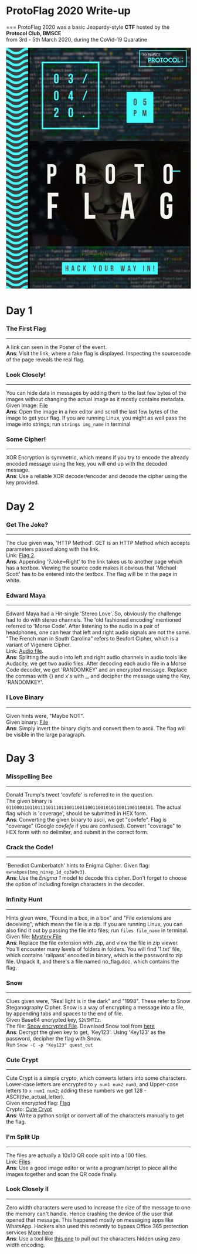 # ProtoFlag 2020 Write-up
===
ProtoFlag 2020 was a basic Jeopardy-style __CTF__ hosted by the __Protocol Club, BMSCE__  
from 3rd - 5th March 2020, during the CoVid-19 Quaratine  
  
  
![alt text][poster]

[poster]: Files/poster.jpeg
# Day 1

### The First Flag
---
A link can seen in the Poster of the event.  
**Ans**: Visit the link, where a fake flag is displayed. Inspecting the sourcecode of the page reveals the real flag.

### Look Closely!
---
You can hide data in messages by adding them to the last few bytes of the images without changing the actual image as it mostly contains metadata.  
Given Image: [File](Files/try-me.jpg)  
**Ans**: Open the image in a hex editor and scroll the last few bytes of the image to get your flag. If you are running Linux, you might as well pass the image into strings; run `strings img_name` in terminal  

### Some Cipher!
---
XOR Encryption is symmetric, which means if you try to encode the already encoded message using the key, you will end up with the decoded message.  
**Ans**: Use a reliable XOR decoder/encoder and decode the cipher using the key provided.

# Day 2

### Get The Joke?
---
The clue given was, 'HTTP Method'. GET is an HTTP Method which accepts parameters passed along with the link.  
Link: [Flag 2](<http://virus-ctf.000webhostapp.com/flag2.php>).  
**Ans**: Appending '?Joke=Right' to the link takes us to another page which has a textbox. Viewing the source code makes it obvious that 'Michael Scott' has to be entered into the textbox. The flag will be in the page in white.

### Edward Maya
---
Edward Maya had a Hit-single 'Stereo Love'. So, obviously the challenge had to do with stereo channels. The 'old fashioned encoding' mentioned referred to 'Morse Code'. After listening to the audio in a pair of headphones, one can hear that left and right audio signals are not the same. "The French man in South Carolina" refers to Beufort Cipher, which is a variant of Vigenere Cipher.  
Link: [Audio file](Files/edward_maya.mp3).  
**Ans**:  Splitting the audio into left and right audio channels in audio tools like Audacity, we get two audio files. After decoding each audio file in a Morse Code decoder, we get 'RANDOMKEY' and an encrypted message. Replace the commas with {} and x's with _, and decipher the message using the Key, 'RANDOMKEY'.

### I Love Binary
---
Given hints were, "Maybe NOT".  
Given binary: [File](Files/i_love_binary.txt)  
**Ans**: Simply invert the binary digits and convert them to ascii. The flag will be visible in the large paragraph.

# Day 3

### Misspelling Bee
---
Donald Trump's tweet 'covfefe' is referred to in the question.  
The given binary is `01100011011011110111011001100110011001010110011001100101`. The actual flag which is 'coverage', should be submitted in HEX form.  
**Ans**: Converting the given binary to ascii, we get "covfefe". Flag is "coverage" (Google *covfefe* if you are confused). Convert "coverage" to HEX form with no delimiter, and submit in the correct form.

### Crack the Code!
---
'Benedict Cumberbatch' hints to Enigma Cipher. Given flag: `ewnabpos{bmq_ninap_1d_op3a0v3}`.  
**Ans**: Use the _Enigma 1_ model to decode this cipher. Don't forget to choose the option of including foreign characters in the decoder.

### Infinity Hunt
---
Hints given were, "Found in a box, in a box" and "File extensions are deceiving", which mean the file is a zip. If you are running Linux, you can also find it out by passing the file into files; run `files file_name` in terminal.  
Given file: [Mystery File](Files/unknown_file.jpg)  
**Ans**: Replace the file extension with .zip, and view the file in zip viewer. You'll encounter many levels of folders in folders. You will find '1.txt' file, which contains 'railpass' encoded in binary, which is the password to zip file. Unpack it, and there's a file named no_flag.doc, which contains the flag.

### Snow
---
Clues given were, "Real light is in the dark" and "1998". These refer to Snow Steganography Cipher. Snow is a way of encrypting a message into a file, by appending tabs and spaces to the end of file.  
Given Base64 encrypted key, `S2V5MTIz`.  
The file: [Snow encrypted File](Files/snow). Download Snow tool from [here](http://www.darkside.com.au/snow/)  
**Ans**: Decrypt the given key to get, 'Key123'. Using 'Key123' as the password, decipher the flag with Snow.  
Run `Snow -C -p "Key123" quest_out`

### Cute Crypt
---
Cute Crypt is a simple crypto, which converts letters into some characters.  
Lower-case letters are encrypted to `y num1 num2 num3`, and Upper-case letters to `x num1 num2`; adding these numbers we get 128 - ASCII(the_actual_letter).  
Given encrypted flag: [Flag](Files/cute_crypt.txt)  
Crypto: [Cute Crypt](http://virus-ctf.000webhostapp.com/crypt_me.php)  
**Ans**: Write a python script or convert all of the characters manually to get the flag.

### I'm Split Up
---
The files are actually a 10x10 QR code split into a 100 files.  
Link: [Files](Files/im_split_up_data.zip)  
**Ans**: Use a good image editor or write a program/script to piece all the images together and scan the QR code finally.

### Look Closely II
---
Zero width characters were used to increase the size of the message to one the memory can't handle. Hence crashing the device of the user that opened that message. This happened mostly on messaging apps like WhatsApp. Hackers also used this recently to bypass Office 365 protection services [More here](https://securityaffairs.co/wordpress/79791/hacking/z-wasp-attack-phishing.html)  
**Ans**: Use a tool like [this one](https://330k.github.io/misc_tools/unicode_steganography.html) to pull out the characters hidden using zero width encoding.
